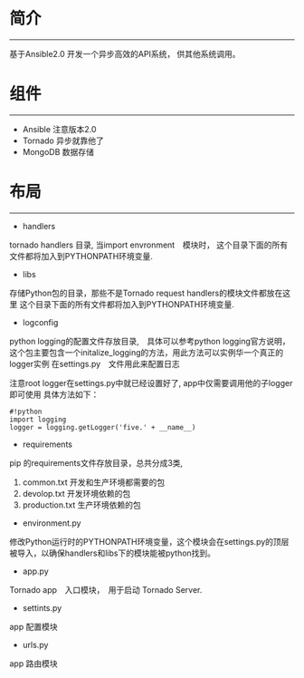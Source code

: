 # 简介
---

基于Ansible2.0 开发一个异步高效的API系统， 供其他系统调用。

# 组件
---

+ Ansible 注意版本2.0
+ Tornado 异步就靠他了
+ MongoDB 数据存储

# 布局
---

+ handlers

tornado handlers 目录, 当import envronment　模块时，
这个目录下面的所有文件都将加入到PYTHONPATH环境变量.


+ libs

存储Python包的目录，那些不是Tornado request handlers的模块文件都放在这里
这个目录下面的所有文件都将加入到PYTHONPATH环境变量.

+ logconfig

python logging的配置文件存放目录,　具体可以参考python logging官方说明，
这个包主要包含一个initalize_logging的方法，用此方法可以实例华一个真正的logger实例
在settings.py　文件用此来配置日志

注意root logger在settings.py中就已经设置好了, app中仅需要调用他的子logger即可使用
具体方法如下：
```
#!python
import logging
logger = logging.getLogger('five.' + __name__)
```

+ requirements

pip 的requirements文件存放目录，总共分成3类, 

1. common.txt 开发和生产环境都需要的包
2. devolop.txt 开发环境依赖的包
3. production.txt 生产环境依赖的包

+ environment.py

修改Python运行时的PYTHONPATH环境变量，这个模块会在settings.py的顶层被导入，以确保handlers和libs下的模块能被python找到。

+ app.py

Tornado app　入口模块，　用于启动 Tornado Server.

+ settints.py

app 配置模块

+ urls.py

app 路由模块







